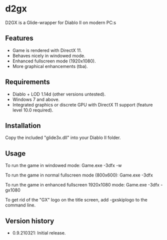# d2gx
D2GX is a Glide-wrapper for Diablo II on modern PC:s


## Features
  - Game is rendered with DirectX 11.
  - Behaves nicely in windowed mode.  
  - Enhanced fullscreen mode (1920x1080).
  - More graphical enhancements (tba).

## Requirements
  - Diablo + LOD 1.14d (other versions untested).
  - Windows 7 and above.
  - Integrated graphics or discrete GPU with DirectX 11 support (feature level 10.0 required).

## Installation
  Copy the included "glide3x.dll" into your Diablo II folder.

## Usage
  To run the game in windowed mode:
	Game.exe -3dfx -w

  To run the game in normal fullscreen mode (800x600):
	Game.exe -3dfx

  To run the game in enhanced fullscreen 1920x1080 mode:
	Game.exe -3dfx -gx1080

  To get rid of the "GX" logo on the title screen, add -gxskiplogo 
  to the command line.

## Version history
  - 0.9.210321: Initial release.
